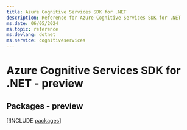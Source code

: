 ```yaml
---
title: Azure Cognitive Services SDK for .NET
description: Reference for Azure Cognitive Services SDK for .NET
ms.date: 06/05/2024
ms.topic: reference
ms.devlang: dotnet
ms.service: cognitiveservices
---
```

# Azure Cognitive Services SDK for .NET - preview
## Packages - preview
[!INCLUDE [packages](cognitive-services-index.md)]